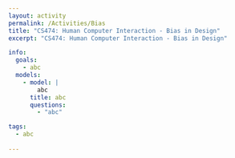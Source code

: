 ```yaml
---
layout: activity
permalink: /Activities/Bias
title: "CS474: Human Computer Interaction - Bias in Design"
excerpt: "CS474: Human Computer Interaction - Bias in Design"

info: 
  goals: 
    - abc
  models:
    - model: |
        abc
      title: abc
      questions:
        - "abc"

tags:
  - abc
  
---
```

